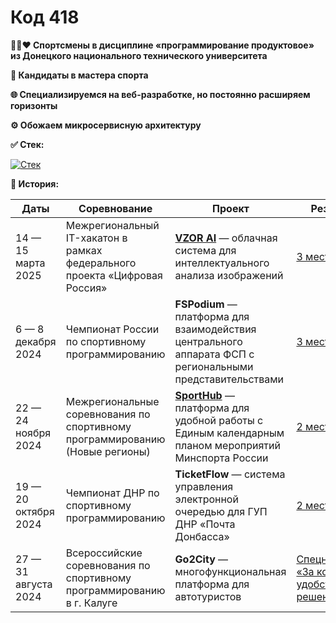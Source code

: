 # Код 418

**🖤💙❤️ Спортсмены в дисциплине «программирование продуктовое» из Донецкого национального технического университета**

**🦾 Кандидаты в мастера спорта**

**🌐 Специализируемся на веб-разработке, но постоянно расширяем горизонты**

**⚙️ Обожаем микросервисную архитектуру**

**✅ Стек:**

[![Стек](https://skillicons.dev/icons?i=git,gitlab,docker,rabbitmq,html,css,ts,nodejs,nextjs,react,cs,dotnet,py,fastapi,linux,bash,postgres,mongodb,redis,sqlite,bots,elasticsearch,grafana,postman,prometheus)](https://skillicons.dev)

**📃 История:**

| Даты | Соревнование | Проект | Результат |
| ---- | ------------ | ------ | --------- |
| 14 — 15 марта 2025 | Межрегиональный IT-хакатон в рамках федерального проекта «Цифровая Россия» | [**VZOR AI**](https://github.com/code-418-dpr/VZOR) — облачная система для интеллектуального анализа изображений | [3 место](https://digital.er.ru/event/653) |
| 6 — 8 декабря 2024 | Чемпионат России по спортивному программированию | **FSPodium**  — платформа для взаимодействия центрального аппарата ФСП с региональными представительствами | [3 место](https://habr.com/ru/articles/870470/) |
| 22 — 24 ноября 2024 | Межрегиональные соревнования по спортивному программированию (Новые регионы) | [**SportHub**](https://github.com/code-418-dpr/SportHub) — платформа для удобной работы с Единым календарным планом мероприятий Минспорта России | [2 место](https://vk.com/wall-67577440_6427) |
| 19 — 20 октября 2024 | Чемпионат ДНР по спортивному программированию | **TicketFlow** — система управления электронной очередью для ГУП ДНР «Почта Донбасса» | [2 место](https://доннту.рф/news/id202411111327) |
| 27 — 31 августа 2024 | Всероссийские соревнования по спортивному программированию в г. Калуге | **Go2City** — многофункциональная платформа для автотуристов | [Cпецноминация «За комфорт и удобство решения»](https://t.me/yuriy_martynov/1675) |


